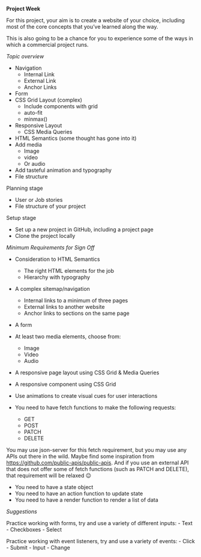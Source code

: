 **Project Week**

For this project, your aim is to create a website of your choice, including most of the core concepts that you’ve learned along the way.

This is also going to be a chance for you to experience some of the ways in which a commercial project runs.

*Topic overview*

- Navigation
    - Internal Link
    - External Link
    - Anchor Links
- Form
- CSS Grid Layout (complex)
    - Include components with grid
    - auto-fit
    - minmax()
- Responsive Layout
    - CSS Media Queries
- HTML Semantics (some thought has gone into it)
- Add media
    - Image
    - video
    - Or audio
- Add tasteful animation and typography
- File structure

 Planning stage  

- User or Job stories
- File structure of your project

 Setup stage 

- Set up a new project in GitHub, including a project page
- Clone the project locally 

*Minimum Requirements for Sign Off*

- Consideration to HTML Semantics
    - The right HTML elements for the job
    - Hierarchy with typography
- A complex sitemap/navigation
    - Internal links to a minimum of three pages
    - External links to another website
    - Anchor links to sections on the same page
- A form
- At least two media elements, choose from:
    - Image
    - Video
    - Audio
- A responsive page layout using CSS Grid & Media Queries
- A responsive component using CSS Grid
- Use animations to create visual cues for user interactions

- You need to have fetch functions to make the following requests:
    - GET
    - POST
    - PATCH
    - DELETE

You may use json-server for this fetch requirement, but you may use any APIs out there in the wild. Maybe find some inspiration from https://github.com/public-apis/public-apis. And if you use an external API that does not offer some of fetch functions (such as PATCH and DELETE), that requirement will be relaxed 😉

- You need to have a state object
- You need to have an action function to update state
- You need to have a render function to render a list of data

*Suggestions*

Practice working with forms, try and use a variety of different inputs:
    - Text
    - Checkboxes
    - Select

Practice working with event listeners, try and use a variety of events:
    - Click
    - Submit
    - Input
    - Change